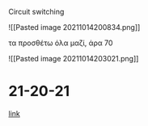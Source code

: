 Circuit switching 

![[Pasted image 20211014200834.png]]

τα προσθέτω όλα μαζί, άρα 70


![[Pasted image 20211014203021.png]]



# 21-20-21


[link](www.google.gr)<a :target="_blank">